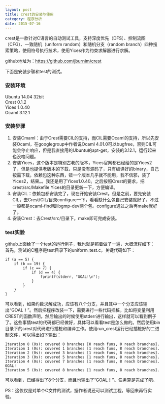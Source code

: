 ```yaml
---
layout: post
title: crest的安装与使用
category: 程序分析
date: 2015-07-16
---
```


crest是一款针对C语言的自动测试工具，支持深度优先（DFS）、控制流图（CFG）、一致随机（uniform random）和随机分支（random branch）四种搜索策略，使用符号执行技术，使用Yices作为约束求解器进行求解。

github地址为：https://github.com/jburnim/crest

下面是安装步骤和test的测试。

<!-- more -->

### 安装环境 #
Ubuntu 14.04 32bit  
Crest 0.1.2  
Yices 1.0.40  
Ocaml 3.12.1

### 安装步骤 #

1. 安装Cmaml：由于Crest需要CIL的支持，而CIL需要Ocaml的支持，所以先安装Ocaml，在googlegroup中作者说Ocaml 4.01.0可以bugfree，否则CIL可能会停止响应，但是我直接用的Ubuntu的apt-get，安装的3.12.1，运行起来也没啥问题。
2. 安装Yices，这个版本是特别古老的版本，Yices官网都已经给的是Yices2了，但是也提供老版本的下载，只是没有源码了，只有编译好的binary，自己按需下载，依赖包这种东西，错一个版本几乎就不能用，我不信邪，装了Yices2，结果。。我还是用了Yices1.0.40。之后按照Crest的要求，把crest/src/Makefile Yices的目录更新一下，方便编译。
3. 安装CIL：依赖包都安装完了，现在开始安装Crest，但是之前，要先安装CIL，去Crest/CIL/目录configure一下，看看缺什么包自己安装就好了，不过一般都是ocaml-find和libgmp-dev两个包。configure通过之后再make就好了。
4. 安装Crest：去Crest/src/目录下，make即可完成安装。

### test实验 #
github上面给了一个test的运行例子，我也就是照着做了一遍，大概流程如下：
首先，测试的C程序是test目录下的uniform_test.c，关键代码如下：

	if (a == 5) {
		if (b == 19) {
			if (c == 7) {
				if (d == 4) {
					fprintf(stderr, "GOAL!\n");
				}
			}
		}
	}


可以看到，如果约数求解成功，应该有八个分支，并且其中一个分支应该输出“GOAL！”。然后把程序改装一下，需要进行一些代码插桩，比如将变量利用CREST的函数声明，然后输出的时候使用stderr进行输出，这样就可以看到例子了。这些事情test的代码都已经做好，具体可以看看test是怎么做的。然后使用bin目录下的crest对代码进行插桩和编译工作。使用run_crest运行已经插桩好的二进制文件，可以得出如下输出：

	Iteration 0 (0s): covered 0 branches [0 reach funs, 0 reach branches].
	Iteration 1 (0s): covered 1 branches [1 reach funs, 8 reach branches].
	Iteration 2 (0s): covered 3 branches [1 reach funs, 8 reach branches].
	Iteration 3 (0s): covered 5 branches [1 reach funs, 8 reach branches].
	Iteration 4 (0s): covered 7 branches [1 reach funs, 8 reach branches].
	GOAL!
	Iteration 5 (0s): covered 8 branches [1 reach funs, 8 reach branches].

可以看到，已经得出了8个分支，而且也输出了“GOAL！”。任务算是完成了吧。

PS：这仅仅是对单个C文件的测试，据作者说还可以测试工程，等回来再行实验。



